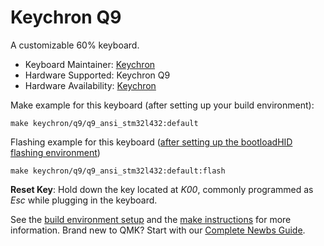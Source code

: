 # Keychron Q9

A customizable 60% keyboard.

* Keyboard Maintainer: [Keychron](https://github.com/keychron)
* Hardware Supported: Keychron Q9
* Hardware Availability: [Keychron](https://www.keychron.com)

Make example for this keyboard (after setting up your build environment):

    make keychron/q9/q9_ansi_stm32l432:default

Flashing example for this keyboard ([after setting up the bootloadHID flashing environment](https://docs.qmk.fm/#/flashing_bootloadhid))

    make keychron/q9/q9_ansi_stm32l432:default:flash

**Reset Key**: Hold down the key located at *K00*, commonly programmed as *Esc* while plugging in the keyboard.

See the [build environment setup](https://docs.qmk.fm/#/getting_started_build_tools) and the [make instructions](https://docs.qmk.fm/#/getting_started_make_guide) for more information. Brand new to QMK? Start with our [Complete Newbs Guide](https://docs.qmk.fm/#/newbs).
